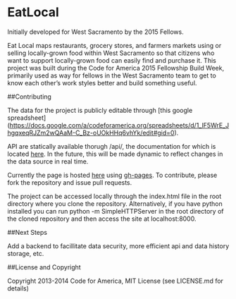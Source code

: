 # EatLocal

Initially developed for West Sacramento by the 2015 Fellows.

Eat Local maps restaurants, grocery stores, and farmers markets using or selling locally-grown food within West Sacramento so that citizens who want to support locally-grown food can easily find and purchase it. This project was built during the Code for America 2015 Fellowship Build Week, primarily used as way for fellows in the West Sacramento team to get to know each other’s work styles better and build something useful.

##Contributing

The data for the project is publicly editable through [this google spreadsheet] (https://docs.google.com/a/codeforamerica.org/spreadsheets/d/1_lF5WrE_JhgqxeqRJZm2wQAaM-C_Bz-oUOkHHq6vhYk/edit#gid=0).

API are statically available thorugh /api/<type>, the documentation for which is located [here](http://codeforamerica.github.io/EatLocal/api-index.html). In the future, this will be made dynamic to reflect changes in the data source in real time.

Currently the page is hosted [here](http://codeforamerica.github.io/EatLocal/) using [gh-pages](https://pages.github.com/). To contribute, please fork the repository and issue pull requests.

The project can be accessed locally through the index.html file in the root directory where you clone the repository. Alternatively, if you have python installed you can run python -m SimpleHTTPServer in the root directory of the cloned repository and then access the site at localhost:8000.

##Next Steps

Add a backend to facillitate data security, more efficient api and data history storage, etc.

##License and Copyright

Copyright 2013-2014 Code for America, MIT License (see LICENSE.md for details)
